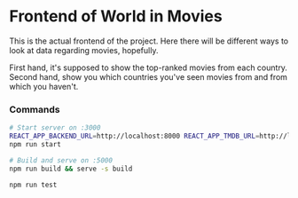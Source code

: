 # Frontend of World in Movies

This is the actual frontend of the project.
Here there will be different ways to look at data regarding movies, hopefully.

First hand, it's supposed to show the top-ranked movies from each country.
Second hand, show you which countries you've seen movies from and from which you haven't.


### Commands

```bash
# Start server on :3000
REACT_APP_BACKEND_URL=http://localhost:8000 REACT_APP_TMDB_URL=http://localhost:8020 REACT_APP_NEO_URL=http://localhost:8082 npm start
npm run start

# Build and serve on :5000
npm run build && serve -s build

npm run test
```